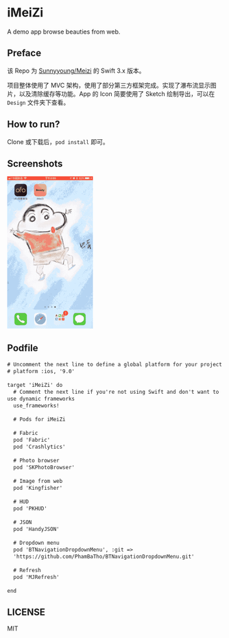 # iMeiZi

A demo app browse beauties from web.

## Preface

该 Repo 为 [Sunnyyoung/Meizi](https://github.com/Sunnyyoung/Meizi) 的 Swift 3.x 版本。

项目整体使用了 MVC 架构，使用了部分第三方框架完成。实现了瀑布流显示图片，以及清除缓存等功能。App 的 Icon 简要使用了 Sketch 绘制导出，可以在 `Design` 文件夹下查看。

## How to run?

Clone 或下载后，`pod install` 即可。

## Screenshots

![](Screenshots/Functions.gif)

## Podfile

```
# Uncomment the next line to define a global platform for your project
# platform :ios, '9.0'

target 'iMeiZi' do
  # Comment the next line if you're not using Swift and don't want to use dynamic frameworks
  use_frameworks!

  # Pods for iMeiZi
  
  # Fabric
  pod 'Fabric'
  pod 'Crashlytics'
  
  # Photo browser
  pod 'SKPhotoBrowser'
  
  # Image from web
  pod 'Kingfisher'
  
  # HUD
  pod 'PKHUD'
  
  # JSON
  pod 'HandyJSON'
  
  # Dropdown menu
  pod 'BTNavigationDropdownMenu', :git =>
  'https://github.com/PhamBaTho/BTNavigationDropdownMenu.git'
  
  # Refresh
  pod 'MJRefresh'

end
```

## LICENSE

MIT